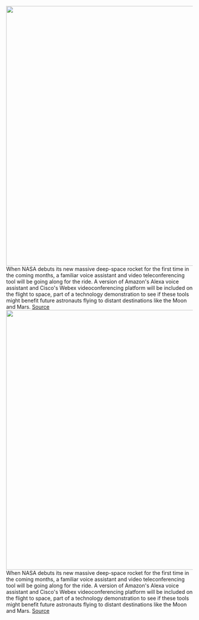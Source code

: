 <img src='https://cdn.vox-cdn.com/thumbor/OV4D7JzvlsjB4f5r6wyTnzCgp1U=/0x0:3840x2160/1200x800/filters:focal(1613x773:2227x1387)/cdn.vox-cdn.com/uploads/chorus_image/image/70349641/Callisto_on_board_Orion.0.jpg' width='700px' /><br/>
When NASA debuts its new massive deep-space rocket for the first time in the coming months, a familiar voice assistant and video teleconferencing tool will be going along for the ride. A version of Amazon's Alexa voice assistant and Cisco's Webex videoconferencing platform will be included on the flight to space, part of a technology demonstration to see if these tools might benefit future astronauts flying to distant destinations like the Moon and Mars.
<a href='https://www.theverge.com/2022/1/5/22866746/nasa-artemis-i-amazon-alexa-cisco-webex-lockheed-martin-orion'> Source <a/><img src='https://cdn.vox-cdn.com/thumbor/OV4D7JzvlsjB4f5r6wyTnzCgp1U=/0x0:3840x2160/1200x800/filters:focal(1613x773:2227x1387)/cdn.vox-cdn.com/uploads/chorus_image/image/70349641/Callisto_on_board_Orion.0.jpg' width='700px' /><br/>
When NASA debuts its new massive deep-space rocket for the first time in the coming months, a familiar voice assistant and video teleconferencing tool will be going along for the ride. A version of Amazon's Alexa voice assistant and Cisco's Webex videoconferencing platform will be included on the flight to space, part of a technology demonstration to see if these tools might benefit future astronauts flying to distant destinations like the Moon and Mars.
<a href='https://www.theverge.com/2022/1/5/22866746/nasa-artemis-i-amazon-alexa-cisco-webex-lockheed-martin-orion'> Source <a/>